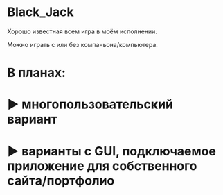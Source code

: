 # Black_Jack
Хорошо известная всем игра в моём исполнении.

Можно играть с или без компаньона/компьютера.


# В планах:
#   ► многопользовательский вариант
#   ► варианты с GUI, подключаемое приложение для собственного сайта/портфолио 

